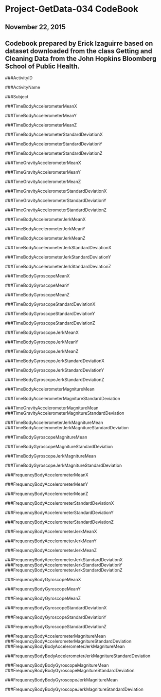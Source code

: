 # Project-GetData-034 CodeBook
## November 22, 2015
## Codebook prepared by Erick Izaguirre based on dataset downloaded from the class Getting and Cleaning Data from the John Hopkins Bloomberg School of Public Health.

###ActivityID 

###ActivityName 

###Subject 

###TimeBodyAccelerometerMeanX 

###TimeBodyAccelerometerMeanY 

###TimeBodyAccelerometerMeanZ 

###TimeBodyAccelerometerStandardDeviationX 

###TimeBodyAccelerometerStandardDeviationY 

###TimeBodyAccelerometerStandardDeviationZ 

###TimeGravityAccelerometerMeanX 

###TimeGravityAccelerometerMeanY 

###TimeGravityAccelerometerMeanZ 

###TimeGravityAccelerometerStandardDeviationX 

###TimeGravityAccelerometerStandardDeviationY 

###TimeGravityAccelerometerStandardDeviationZ 

###TimeBodyAccelerometerJerkMeanX 

###TimeBodyAccelerometerJerkMeanY 

###TimeBodyAccelerometerJerkMeanZ 

###TimeBodyAccelerometerJerkStandardDeviationX 

###TimeBodyAccelerometerJerkStandardDeviationY 

###TimeBodyAccelerometerJerkStandardDeviationZ 

###TimeBodyGyroscopeMeanX 

###TimeBodyGyroscopeMeanY 

###TimeBodyGyroscopeMeanZ 

###TimeBodyGyroscopeStandardDeviationX 

###TimeBodyGyroscopeStandardDeviationY 

###TimeBodyGyroscopeStandardDeviationZ 

###TimeBodyGyroscopeJerkMeanX 

###TimeBodyGyroscopeJerkMeanY 

###TimeBodyGyroscopeJerkMeanZ 

###TimeBodyGyroscopeJerkStandardDeviationX 

###TimeBodyGyroscopeJerkStandardDeviationY 

###TimeBodyGyroscopeJerkStandardDeviationZ 

###TimeBodyAccelerometerMagnitureMean 

###TimeBodyAccelerometerMagnitureStandardDeviation 

###TimeGravityAccelerometerMagnitureMean 
###TimeGravityAccelerometerMagnitureStandardDeviation 

###TimeBodyAccelerometerJerkMagnitureMean 
###TimeBodyAccelerometerJerkMagnitureStandardDeviation 

###TimeBodyGyroscopeMagnitureMean 

###TimeBodyGyroscopeMagnitureStandardDeviation 

###TimeBodyGyroscopeJerkMagnitureMean 

###TimeBodyGyroscopeJerkMagnitureStandardDeviation 

###FrequencyBodyAccelerometerMeanX 

###FrequencyBodyAccelerometerMeanY 

###FrequencyBodyAccelerometerMeanZ 

###FrequencyBodyAccelerometerStandardDeviationX 

###FrequencyBodyAccelerometerStandardDeviationY 

###FrequencyBodyAccelerometerStandardDeviationZ 

###FrequencyBodyAccelerometerJerkMeanX 

###FrequencyBodyAccelerometerJerkMeanY 

###FrequencyBodyAccelerometerJerkMeanZ 

###FrequencyBodyAccelerometerJerkStandardDeviationX 
###FrequencyBodyAccelerometerJerkStandardDeviationY 
###FrequencyBodyAccelerometerJerkStandardDeviationZ 

###FrequencyBodyGyroscopeMeanX 

###FrequencyBodyGyroscopeMeanY 

###FrequencyBodyGyroscopeMeanZ 

###FrequencyBodyGyroscopeStandardDeviationX 

###FrequencyBodyGyroscopeStandardDeviationY 

###FrequencyBodyGyroscopeStandardDeviationZ 

###FrequencyBodyAccelerometerMagnitureMean 
###FrequencyBodyAccelerometerMagnitureStandardDeviation 
###FrequencyBodyBodyAccelerometerJerkMagnitureMean 

###FrequencyBodyBodyAccelerometerJerkMagnitureStandardDeviation 

###FrequencyBodyBodyGyroscopeMagnitureMean 
###FrequencyBodyBodyGyroscopeMagnitureStandardDeviation 

###FrequencyBodyBodyGyroscopeJerkMagnitureMean 

###FrequencyBodyBodyGyroscopeJerkMagnitureStandardDeviation
